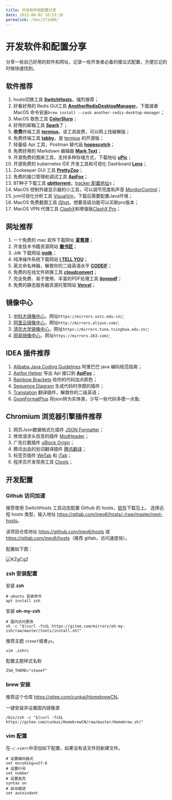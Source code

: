 ```yaml
---
title: 开发软件和配置分享
date: 2022-06-02 18:53:20
permalink: /dev/271d86/
---
```

# 开发软件和配置分享

分享一些自己好用的软件和网址，记录一些开发者必备的傻瓜式配置，方便忘记的时候快速找到。

## 软件推荐

1. hosts切换工具 [**SwitchHosts**](https://www.electronjs.org/apps/switchhosts)，强烈推荐；
2. 好看好用的 Redis GUI工具 [**AnotherRedisDesktopManager**](https://gitee.com/qishibo/AnotherRedisDesktopManager)。下载或者 MacOS 命令安装`brew install --cask another-redis-desktop-manager`；
3. MacOS 取色工具 [**ColorSlurp**](https://apps.apple.com/cn/app/colorslurp/id1287239339?l=en&mt=12)；
4. 好用的邮箱工具 [**Spark**](https://sparkmailapp.com/zh)了；
5. **收费**终端工具 [**termius**](https://www.termius.com/)。该工具收费，可以网上找破解版；
6. 免费终端工具 [**tabby**](https://github.com/Eugeny/tabby/releases)，是 [termius](https://www.termius.com/) 的开源版；
7. 轻量级 Api 工具，Postman 替代品 [**hoppscotch**](https://hoppscotch.io/cn/)；
8. 免费好用的 Markdown 编辑器 [**Mark Text**](https://marktext.app/)；
9. 开源免费的图床工具，支持多种存储方式，下载地址 [**uPic**](https://github.com/gee1k/uPic/releases)；
10. 开源免费的 kubernetes IDE 开发工具和可视化 Dashboard [**Lens**](https://github.com/lensapp/lens)；
11. Zookeeper GUI 工具 [**PrettyZoo**](https://github.com/vran-dev/PrettyZoo/releases)；
12. 免费的接口管理和调试工具 [**ApiFox**](https://www.apifox.cn/)；
13. BT种子下载工具 [**qbittorrent**](https://github.com/qbittorrent/qBittorrent)，[tracker 配置地址](https://github.com/ngosang/trackerslist/blob/master/trackers_all.txt)s；
14. MacOS 控制外接显示器的小工具，可以调节亮度和声音 [MonitorControl](https://github.com/MonitorControl/MonitorControl/releases)；
15. jvm可视化分析工具 [VisualVm](https://visualvm.github.io/download.html)，下载后需要配置Java环境；
16. MacOS 免费截图工具 [iShot](https://www.better365.cn/ishot.html)，想要高级功能可以买断pro版本；
17. MacOS VPN 代理工具 [ClashX](https://github.com/yichengchen/clashX/releases)和增强版[ClashX Pro](https://install.appcenter.ms/users/clashx/apps/clashx-pro/distribution_groups/public)；

## 网址推荐

1. 一个免费的 mac 软件下载网址 [**麦氪搜**](https://www.imacso.com/)； 
2. 开发技术书籍资源网站 [**搬书匠**](http://www.banshujiang.cn/)；
3. Jdk 下载网站 [**injdk**](https://www.injdk.cn/)；
4. 纯净操作系统下载网站 [**I TELL YOU**](https://next.itellyou.cn/)；
5. 英文命名神器，解救你的二级英语水平 [**CODEIF**](https://unbug.github.io/codelf/)；
6. 免费的在线文件转换工具 [**cloudconvert**](https://cloudconvert.com/)；
7. 完全免费、易于使用、丰富的PDF处理工具 [**ilovepdf**](https://www.ilovepdf.com/zh-cn)；
8. 免费的静态服务器资源托管网站 [**Vercel**](https://vercel.com)；


## 镜像中心

1. [中科大镜像中心](https://mirrors.ustc.edu.cn/)，网址`https://mirrors.ustc.edu.cn/`;
2. [阿里云镜像中心](http://mirrors.aliyun.com/)，网址`http://mirrors.aliyun.com/`;
2. [清华大学镜像中心](https://mirrors.tuna.tsinghua.edu.cn/)，网址`https://mirrors.tuna.tsinghua.edu.cn/`;
2. [网易镜像中心](https://mirrors.163.com/)，网址`https://mirrors.163.com/`;

## IDEA 插件推荐

1. [Alibaba Java Coding Guidelines](https://plugins.jetbrains.com/plugin/10046-alibaba-java-coding-guidelines) 阿里巴巴 java 编码规范指南；
2. [Apifox Helper](https://plugins.jetbrains.com/plugin/20549-apifox-helper) 导出 Api 接口到 [**ApiFox**](https://www.apifox.cn/)；
3. [Rainbow Brackets](https://plugins.jetbrains.com/plugin/10080-rainbow-brackets) 给你的代码加点颜色；
4. [Sequence Diagram](https://plugins.jetbrains.com/plugin/8286-sequence-diagram) 生成代码时序图的插件；
5. [Translation](https://plugins.jetbrains.com/plugin/8579-translation) 翻译插件，解救你的二级英语；
6. [GsonFormatPlus](https://plugins.jetbrains.com/plugin/14949-gsonformatplus) 将json转为实体类，少写一些代码多摸一点鱼;

## Chromium 浏览器引擎插件推荐

1. 网页Json数据格式化插件 [JSON Formatter](https://chrome.google.com/webstore/detail/json-formatter/bcjindcccaagfpapjjmafapmmgkkhgoa)；
2. 修改请求头信息的插件 [ModHeader](https://chrome.google.com/webstore/detail/modheader-modify-http-hea/idgpnmonknjnojddfkpgkljpfnnfcklj)；
3. 广告拦截插件 [uBlock Origin](https://chrome.google.com/webstore/detail/ublock-origin/cjpalhdlnbpafiamejdnhcphjbkeiagm)；
4. 腾讯出品的划词翻译插件 [腾讯翻译](https://chrome.google.com/webstore/detail/%E8%85%BE%E8%AE%AF%E7%BF%BB%E8%AF%91/lkjkfecdnfjopaeaibboihfkmhdjmanm)；
5. 标签页插件 [WeTab](https://chrome.google.com/webstore/detail/wetab-%E5%85%8D%E8%B4%B9chatgpt%E6%96%B0%E6%A0%87%E7%AD%BE%E9%A1%B5/aikflfpejipbpjdlfabpgclhblkpaafo) 和 [iTab](https://chrome.google.com/webstore/detail/itab%E6%96%B0%E6%A0%87%E7%AD%BE%E9%A1%B5%E5%85%8D%E8%B4%B9chatgpt/mhloojimgilafopcmlcikiidgbbnelip)；
5. 程序员开发常用工具 [Ctools](https://github.com/baiy/Ctool)；

## 开发配置

### Github 访问加速

推荐使用 SwitchHosts 工具动态配置 Github 的 hosts，[软件](#软件推荐)下载见上。
选择远程 hosts 类型，输入地址 <https://gitlab.com/ineo6/hosts/-/raw/master/next-hosts>。

该项目仓库地址 <https://github.com/ineo6/hosts> 或 <https://gitlab.com/ineo6/hosts>（推荐 gitlab，访问速度快）。

配置如下图：

![KZgCg2](https://qiqiang.oss-cn-hangzhou.aliyuncs.com/muan/KZgCg2.jpg)

### zsh 安装配置

安装 **zsh**

```shell
# ubuntu 安装命令
apt install zsh
```

安装 **oh-my-zsh** 

```shell
# 国内访问更快
sh -c "$(curl -fsSL https://gitee.com/mirrors/oh-my-zsh/raw/master/tools/install.sh)"
```
推荐主题 `steeef`或者`ys`。
```shell
vim .zshrc
```
配置主题样式名称
```text
ZSH_THEME="steeef"
```

### brew 安装

推荐这个仓库 <https://gitee.com/cunkai/HomebrewCN>。

一键安装并设置国内镜像源

```shell
/bin/zsh -c "$(curl -fsSL https://gitee.com/cunkai/HomebrewCN/raw/master/Homebrew.sh)"
```

### vim 配置

在`~/.vimrc`中添加如下配置，如果没有该文件则新建文件。

```
# 设置编码格式
set encoding=utf-8
# 设置行号
set number
# 设置高亮
syntax on
# 自动缩进
set autoindent
```